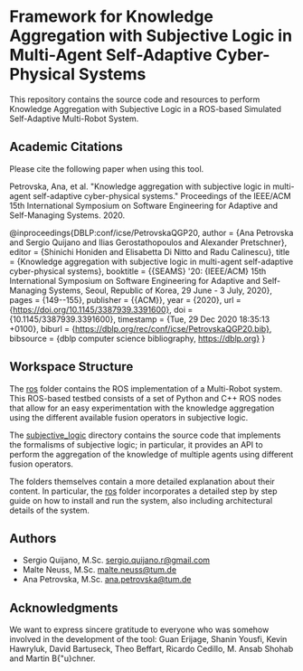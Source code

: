 # Framework for Knowledge Aggregation with Subjective Logic in Multi-Agent Self-Adaptive Cyber-Physical Systems

This repository contains the source code and resources to perform Knowledge Aggregation with Subjective Logic in a ROS-based Simulated Self-Adaptive Multi-Robot System.

## Academic Citations

Please cite the following paper when using this tool.

Petrovska, Ana, et al. "Knowledge aggregation with subjective logic in multi-agent self-adaptive cyber-physical systems." Proceedings of the IEEE/ACM 15th International Symposium on Software Engineering for Adaptive and Self-Managing Systems. 2020.

@inproceedings{DBLP:conf/icse/PetrovskaQGP20,
  author    = {Ana Petrovska and
               Sergio Quijano and
               Ilias Gerostathopoulos and
               Alexander Pretschner},
  editor    = {Shinichi Honiden and
               Elisabetta Di Nitto and
               Radu Calinescu},
  title     = {Knowledge aggregation with subjective logic in multi-agent self-adaptive
               cyber-physical systems},
  booktitle = {{SEAMS} '20: {IEEE/ACM} 15th International Symposium on Software Engineering
               for Adaptive and Self-Managing Systems, Seoul, Republic of Korea,
               29 June - 3 July, 2020},
  pages     = {149--155},
  publisher = {{ACM}},
  year      = {2020},
  url       = {https://doi.org/10.1145/3387939.3391600},
  doi       = {10.1145/3387939.3391600},
  timestamp = {Tue, 29 Dec 2020 18:35:13 +0100},
  biburl    = {https://dblp.org/rec/conf/icse/PetrovskaQGP20.bib},
  bibsource = {dblp computer science bibliography, https://dblp.org}
}

## Workspace Structure

The [ros](../ros) folder contains the ROS implementation of a Multi-Robot system. This ROS-based testbed consists of a set of Python and C++ ROS nodes that allow for an easy experimentation with the knowledge aggregation using the different available fusion operators in subjective logic.

The [subjective_logic](../subjective_logic) directory contains the source code that implements the formalisms of subjective logic; in particular, it provides an API to perform the aggregation of the knowledge of multiple agents using different fusion operators. 

The folders themselves contain a more detailed explanation about their content. In particular, the [ros](../ros) folder incorporates a detailed step by step guide on how to install and run the system, also including architectural details of the system.

## Authors
*  Sergio Quijano, M.Sc. sergio.quijano.r@gmail.com
*  Malte Neuss, M.Sc. malte.neuss@tum.de
*  Ana Petrovska, M.Sc. ana.petrovska@tum.de

## Acknowledgments
We want to express sincere gratitude to everyone who was somehow involved in the development of the tool: Guan Erijage, Shanin Yousfi, Kevin Hawryluk, David Bartuseck, Theo Beffart, Ricardo Cedillo, M. Ansab Shohab and Martin B{\"u}chner.
